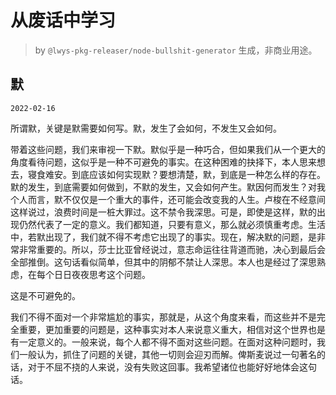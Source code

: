 # 从废话中学习

> by `@lwys-pkg-releaser/node-bullshit-generator` 生成，非商业用途。

## 默

`2022-02-16`

所谓默，关键是默需要如何写。默，发生了会如何，不发生又会如何。

带着这些问题，我们来审视一下默。默似乎是一种巧合，但如果我们从一个更大的角度看待问题，这似乎是一种不可避免的事实。在这种困难的抉择下，本人思来想去，寝食难安。到底应该如何实现默？要想清楚，默，到底是一种怎么样的存在。默的发生，到底需要如何做到，不默的发生，又会如何产生。默因何而发生？对我个人而言，默不仅仅是一个重大的事件，还可能会改变我的人生。卢梭在不经意间这样说过，浪费时间是一桩大罪过。这不禁令我深思。可是，即使是这样，默的出现仍然代表了一定的意义。我们都知道，只要有意义，那么就必须慎重考虑。生活中，若默出现了，我们就不得不考虑它出现了的事实。现在，解决默的问题，是非常非常重要的。所以，莎士比亚曾经说过，意志命运往往背道而驰，决心到最后会全部推倒。这句话看似简单，但其中的阴郁不禁让人深思。本人也是经过了深思熟虑，在每个日日夜夜思考这个问题。

这是不可避免的。

我们不得不面对一个非常尴尬的事实，那就是，从这个角度来看，而这些并不是完全重要，更加重要的问题是，这种事实对本人来说意义重大，相信对这个世界也是有一定意义的。一般来说，每个人都不得不面对这些问题。在面对这种问题时，我们一般认为，抓住了问题的关键，其他一切则会迎刃而解。俾斯麦说过一句著名的话，对于不屈不挠的人来说，没有失败这回事。我希望诸位也能好好地体会这句话。